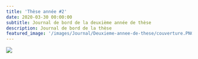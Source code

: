 ```yaml
---
title: 'Thèse année #2'
date: 2020-03-30 00:00:00
subtitle: Journal de bord de la deuxième année de thèse
description: Journal de bord de la thèse
featured_image: '/images/Journal/Deuxieme-annee-de-these/couverture.PNG'
---
```


![](/images/Journal/Deuxieme-annee-de-these/1.PNG)

